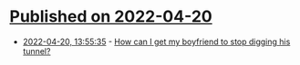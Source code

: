 # [Published on 2022-04-20](index.md)

* [2022-04-20, 13:55:35](https://news.ycombinator.com/item?id=31096994) - [How can I get my boyfriend to stop digging his tunnel?](https://old.reddit.com/r/Advice/comments/u3qipy/how_can_i_get_my_boyfriend_to_stop_digging_his/)
